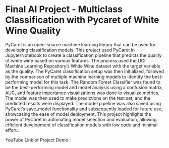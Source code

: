# Final AI Project - Multiclass Classification with Pycaret of White Wine Quality
PyCaret is an open-source machine learning library that can be used for developing classification models. This project used PyCaret in JupyterNotebook to create a classification pipeline that predicts the quality of white wine based on various features. The process used the UCI Machine Learning Repository’s White Wine dataset with the target variable as the quality. The PyCaret classification setup was then initialized, followed by the comparison of multiple machine learning models to identify the best-performing model for this task. The Random Forest Classifier was found to be the best-performing model and model analysis using a confusion matrix, AUC, and feature importance visualizations was done to visualize metrics. The model was then used to make predictions on the test set, and the predicted results were displayed. The model pipeline was also saved using PyCaret’s save_model functionality and subsequently loaded for future use, showcasing the ease of model deployment. This project highlights the power of PyCaret in automating model selection and evaluation, allowing efficient development of classification models with low code and minimal effort. 

YouTube Link of Project Demo : 
